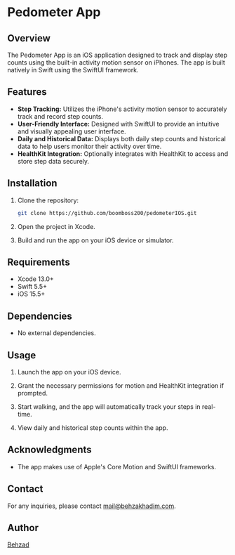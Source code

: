 # Pedometer App

## Overview

The Pedometer App is an iOS application designed to track and display step counts using the built-in activity motion sensor on iPhones. The app is built natively in Swift using the SwiftUI framework.

## Features

- **Step Tracking:** Utilizes the iPhone's activity motion sensor to accurately track and record step counts.
- **User-Friendly Interface:** Designed with SwiftUI to provide an intuitive and visually appealing user interface.
- **Daily and Historical Data:** Displays both daily step counts and historical data to help users monitor their activity over time.
- **HealthKit Integration:** Optionally integrates with HealthKit to access and store step data securely.

## Installation

1. Clone the repository:

   ```bash
   git clone https://github.com/boomboss200/pedometerIOS.git
   ```

2. Open the project in Xcode.

3. Build and run the app on your iOS device or simulator.

## Requirements

- Xcode 13.0+
- Swift 5.5+
- iOS 15.5+

## Dependencies

- No external dependencies.

## Usage

1. Launch the app on your iOS device.

2. Grant the necessary permissions for motion and HealthKit integration if prompted.

3. Start walking, and the app will automatically track your steps in real-time.

4. View daily and historical step counts within the app.


## Acknowledgments

- The app makes use of Apple's Core Motion and SwiftUI frameworks.

## Contact

For any inquiries, please contact [mail@behzakhadim.com](mailto:mail@behzadkhadim.com).

## Author

[Behzad](https://github.com/boomboss200)
```
